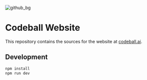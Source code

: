 ![github_bg](https://user-images.githubusercontent.com/47952/170700847-bb0cac65-f269-4758-955a-632c48f47290.png)

# Codeball Website

This repository contains the sources for the website at [codeball.ai](https://codeball.ai/).

## Development

```bash
npm install
npm run dev
```